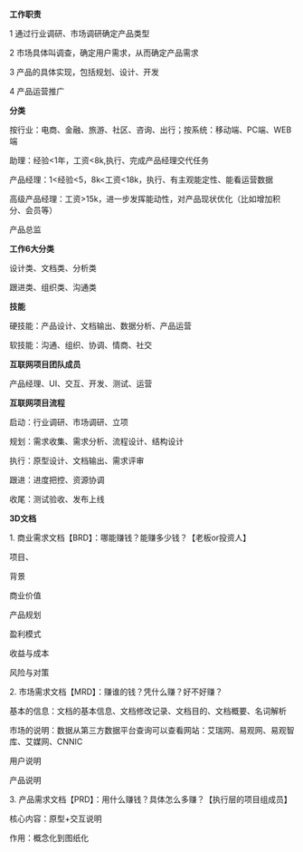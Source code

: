 **工作职责**

1 通过行业调研、市场调研确定产品类型

2 市场具体叫调查，确定用户需求，从而确定产品需求

3 产品的具体实现，包括规划、设计、开发

4 产品运营推广

**分类**

按行业：电商、金融、旅游、社区、咨询、出行；按系统：移动端、PC端、WEB端

助理：经验<1年，工资<8k,执行、完成产品经理交代任务

产品经理：1<经验<5，8k<工资<18k，执行、有主观能定性、能看运营数据

高级产品经理：工资>15k，进一步发挥能动性，对产品现状优化（比如增加积分、会员等）

产品总监

**工作6大分类**

设计类、文档类、分析类

跟进类、组织类、沟通类

**技能**

硬技能：产品设计、文档输出、数据分析、产品运营

软技能：沟通、组织、协调、情商、社交

**互联网项目团队成员**

产品经理、UI、交互、开发、测试、运营

**互联网项目流程**

启动：行业调研、市场调研、立项

规划：需求收集、需求分析、流程设计、结构设计

执行：原型设计、文档输出、需求评审

跟进：进度把控、资源协调

收尾：测试验收、发布上线

**3D文档**

1. 商业需求文档【BRD】：哪能赚钱？能赚多少钱？【老板or投资人】

项目、

背景

商业价值

产品规划

盈利模式

收益与成本

风险与对策

2. 市场需求文档【MRD】：赚谁的钱？凭什么赚？好不好赚？

基本的信息：文档的基本信息、文档修改记录、文档目的、文档概要、名词解析

市场的说明：数据从第三方数据平台查询可以查看网站：艾瑞网、易观网、易观智库、艾媒网、CNNIC

用户说明

产品说明

3. 产品需求文档【PRD】：用什么赚钱？具体怎么多赚？【执行层的项目组成员】

核心内容：原型+交互说明

作用：概念化到图纸化